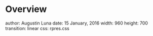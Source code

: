 Overview
===
author: Augustin Luna
date: 15 January, 2016
width: 960
height: 700
transition: linear
css: rpres.css

<div class="guide horz" style="height: 0%; width: 100%; top: 10%; left: 0%"></div>
<div class="guide horz" style="height: 0%; width: 100%; top: 20%; left: 0%"></div>
<div class="guide horz" style="height: 0%; width: 100%; top: 30%; left: 0%"></div>
<div class="guide horz" style="height: 0%; width: 100%; top: 40%; left: 0%"></div>
<div class="middle-guide horz" style="height: 0%; width: 100%; top: 50%; left: 0%"></div>
<div class="guide horz" style="height: 0%; width: 100%; top: 60%; left: 0%"></div>
<div class="guide horz" style="height: 0%; width: 100%; top: 70%; left: 0%"></div>
<div class="guide horz" style="height: 0%; width: 100%; top: 80%; left: 0%"></div>
<div class="guide horz" style="height: 0%; width: 100%; top: 90%; left: 0%"></div>

<div class="guide vert" style="height: 100%; width: 0%; top: 0%; left: 10%"></div>
<div class="guide vert" style="height: 100%; width: 0%; top: 0%; left: 20%"></div>
<div class="guide vert" style="height: 100%; width: 0%; top: 0%; left: 30%"></div>
<div class="guide vert" style="height: 100%; width: 0%; top: 0%; left: 40%"></div>
<div class="middle-guide vert" style="height: 100%; width: 0%; top: 0%; left: 50%"></div>
<div class="guide vert" style="height: 100%; width: 0%; top: 0%; left: 60%"></div>
<div class="guide vert" style="height: 100%; width: 0%; top: 0%; left: 70%"></div>
<div class="guide vert" style="height: 100%; width: 0%; top: 0%; left: 80%"></div>
<div class="guide vert" style="height: 100%; width: 0%; top: 0%; left: 90%"></div>

<!-- NOTE: Styling and external images may be missing --> 

<p>Research Fellow
  <br/>
  Department of Biostatistics and Computational Biology
  <br/>
  Dana-Farber Cancer Institute
</p>
<div class="footer" style="display:none;"><img src="img/dfci_logo.gif" height="60px" width="330px" /></div>

Topics to be Covered
===
* R: Language Basics, Plotting, Getting Help
* Using the RStudio Editor
* Machine Learning Fundamentals
 * Dimensionality Reduction
 * Regression
 * Clustering
* Accessing Data sets: CellMiner (cell lines/drugs), CBioPortal (patient samples), Pathway Commons (pathways)
* Developing Web Applications 

What is R?
===
* Free, open source
* Started in 1993
* Geared towards scientific computing
 * Created by Ross Ihaka and Robert Gentleman (statisticians)
* Interpreted; similar to Python and MATLAB

Why is R Popular? 
===
* Free, open source 
* Interactive data analysis 
 * Script-driven rather than menu-driven helps reproducibility
* Flexible and powerful plotting support
* Excellent package management system 

R Package Management System
===
* Large and growing collection of statistical analysis methods
* Simple package installation; dependency management
* R scripts usually portable to other platforms 
* Package repositories ensure functionality, documentation, and interoperability
* Vignettes (tutorials) provided as runnable analyses 
* Large diversity of packages for data analysts
 * This presentation was produced with R packages

Extending R and Package Repositories
===
* Comprehensive R Archive Network (CRAN) 
 * 5,800 R packages (as of June 2014)
 * Many packages call C, C++, Fortran, or Java code for speedups
* Bioconductor 
 * 800+ R packages focused on bioinformatics
 * 50+ packages dedicated to pathway analysis
* Devtools 
 * R package that allows package installation from code repositories

RStudio
===
* https://www.rstudio.com/
* Available for Windows, OSX, and Linux
* Simplifies common tasks: plotting, package installation, accessing files, 
viewing variables, etc.
* Provides code-completion so users do not have to remember whole lists functions and tons parameters

Installing R and RStudio
===
* Install R
 * https://cran.rstudio.com/
* Install RStudio
 * https://www.rstudio.com/products/rstudio/download/
* RStudio does not come with R and R must be installed first

YouTube Video Guides to Install R and RStudio
===
* The following videos show how to install R and RStudio from scratch
 * Include instructions for many common dependencies needed for pathway analysis package `paxtoolsr`
 * OS X: https://youtu.be/lUwP6KncMOo
 * Windows: https://youtu.be/LcnCngOlbJc
 * Linux: https://youtu.be/JlCy9IwZrOk

RStudio Overview
===
class: center-img

<img src="img/rstudio.png" height="600px" />

<div class="box" style="height: 10%; width: 20%; top: 30%; left: 20%">
  <span class="filled" style="font-size: 2rem !important">Editor<span>
</div>

<div class="box" style="height: 10%; width: 20%; top: 30%; left: 70%">
  <span class="filled" style="font-size: 2rem !important">Environment<span>
</div>

<div class="box" style="height: 10%; width: 10%; top: 70%; left: 75%">
  <span class="filled" style="font-size: 2rem !important">Plot<span>
</div>

<div class="box" style="height: 10%; width: 20%; top: 70%; left: 20%">
  <span class="filled" style="font-size: 2rem !important">Console<span>
</div>

Table View of Variables
===
class: center-img

* Highlighted boxes open a table view of variable contents

<img src="img/rstudio_variables.png" height="500px" />

<div class="box" style="height: 7%; width: 2.25%; top: 36%; left: 84.5%"></div>

Change Current Directory
===
class: center-img

* Highlighted boxes open a table view of variable contents

<img src="img/rstudio_workspace.png" height="500px" />

Making a New R Script
===
class: center-img

<img src="img/rstudio_script.png" height="600px" />

First Script: Hello World!
===

* `cat()` prints a simple message in the console


```r
cat("Hello World!")
```

```
Hello World!
```

Running Hello World Script
===
class: center-img

* "Run" button runs current line or selected lines
* "Source" button runs all lines in file

<img src="img/rstudio_helloWorld.png" height="500px" />

<div class="box" style="height: 3%; width: 10%; top: 39.2%; left: 49.5%"></div>

Code Completion 
===
class: center-img

* Pressing "Enter" will complete the name of the function

<img src="img/rstudio_codeCompletion.png" height="500px" />

Installing Packages
===
class: center-img

* CRAN packages can be installed using RStudio or `install.packages()`

<img src="img/rstudio_installPackages.png" height="500px" />

Creating Reports with R
===
class: smaller

* R and RStudio simplifies creating PDF and HTML (webpage) reports that can include:
 * Code 
 * R code results 
 * Formatted text
 * Tables 
 * Figures
* R Markdown files have the extension .Rmd instead of .R 
* Tutorials (vignettes) are commonly written in this format
* Markdown cheatsheet: https://www.rstudio.com/resources/cheatsheets/

Example .Rmd
===
class: center-img

* Rendering .Rmd to HTML is done with the Knit HTML button in RStudio

<img src="img/rstudio_rmd.png" height="500px" />

<div class="box" style="height: 2.5%; width: 6%; top: 37.5%; left: 23.5%"></div>

Example Rendered .Rmd
===
class: center-img

<img src="img/rstudio_rmdHtml.png" height="600px" />

Getting Help
===
* Solutions to many R problems have been posted online
 * Search the web with the error messages 
* Question/Answer Sites
 * Stack Overflow: http://stackoverflow.com/
 * Biostars (Bioinformatics): https://www.biostars.org/
* Cheatsheets
 * Summarize available functionality
 * R: https://cran.r-project.org/doc/contrib/Short-refcard.pdf
 * RStudio: https://www.rstudio.com/resources/cheatsheets/

===

How Does R Compare to Programming Language "X"? 
===
* All programming languages have their advantages and disadvantages
* R interfaces well with other languages
 * Many packages call C, C++, Fortran, or Java code for speedups
 * rPython can be used to access Python
* R probably has the largest bioinformatics community of any language 
* Knowing one language simplifies learning others
* It has one of the best editors (RStudio) developed for the needs of data analysts


